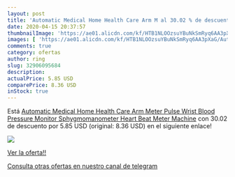 ```yaml
---
layout: post
title: 'Automatic Medical Home Health Care Arm M al 30.02 % de descuento'
date: 2020-04-15 20:37:57
thumbnailImage: 'https://ae01.alicdn.com/kf/HTB1NLOOzsuYBuNkSmRyq6AA3pXaG/Automatic-Medical-Home-Health-Care-Arm-Meter-Pulse-Wrist-Blood-Pressure-Monitor-Sphygmomanometer-Heart-Beat-Meter.jpg_350x350._SL200_.jpg'
images: [ 'https://ae01.alicdn.com/kf/HTB1NLOOzsuYBuNkSmRyq6AA3pXaG/Automatic-Medical-Home-Health-Care-Arm-Meter-Pulse-Wrist-Blood-Pressure-Monitor-Sphygmomanometer-Heart-Beat-Meter.jpg_350x350._SL200_.jpg' ]
comments: true
category: ofertas
author: ring
slug: 32906095684
description:
actualPrice: 5.85 USD
comparePrice: 8.36 USD
inStock: true
---
```


Está [Automatic Medical Home Health Care Arm Meter Pulse Wrist Blood Pressure Monitor Sphygmomanometer Heart Beat Meter Machine](https://www.amazon.com/dp/32906095684/?tag=redken08-20) con 30.02 de descuento por 5.85 USD (original: 8.36 USD) en el siguiente enlace!

[![](https://ae01.alicdn.com/kf/HTB1NLOOzsuYBuNkSmRyq6AA3pXaG/Automatic-Medical-Home-Health-Care-Arm-Meter-Pulse-Wrist-Blood-Pressure-Monitor-Sphygmomanometer-Heart-Beat-Meter.jpg_350x350._SL200_.jpg)](https://www.amazon.com/dp/32906095684/?tag=redken08-20)

[Ver la oferta!!](https://www.amazon.com/dp/32906095684/?tag=redken08-20)

[Consulta otras ofertas en nuestro canal de telegram](https://t.me/s/ofertas25)
